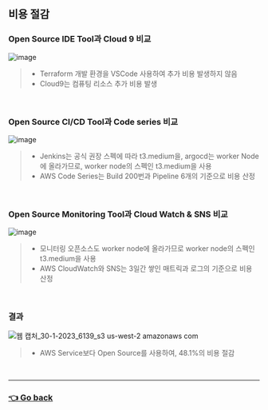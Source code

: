 ## 비용 절감

### Open Source IDE Tool과 Cloud 9 비교
![image](https://user-images.githubusercontent.com/110655823/215355622-a418fde3-5d12-4efd-a355-98547d0a90d9.png)
> - Terraform 개발 환경을 VSCode 사용하여 추가 비용 발생하지 않음
> - Cloud9는 컴퓨팅 리소스 추가 비용 발생

</br>

###  Open Source CI/CD Tool과 Code series 비교
![image](https://user-images.githubusercontent.com/110655823/215355543-dad8b940-c2a8-46d1-9492-51c56b06ca4a.png)
> - Jenkins는 공식 권장 스펙에 따라 t3.medium을, argocd는 worker Node에 올라가므로, worker node의 스펙인 t3.medium을 사용
> - AWS Code Series는 Build 200번과 Pipeline 6개의 기준으로 비용 산정

</br>

### Open Source Monitoring Tool과 Cloud Watch & SNS 비교
![image](https://user-images.githubusercontent.com/110655823/215355564-14a5d1f9-81c5-4961-a6e5-32040d435528.png)
> - 모니터링 오픈소스도 worker node에 올라가므로 worker node의 스펙인 t3.medium을 사용
> - AWS CloudWatch와 SNS는 3일간 쌓인 매트릭과 로그의 기준으로 비용 산정

</br>

### 결과
![웹 캡처_30-1-2023_6139_s3 us-west-2 amazonaws com](https://user-images.githubusercontent.com/110655823/215355476-7a18775c-93e2-48cf-951c-1a153535ff69.jpeg)
> - AWS Service보다 Open Source를 사용하여, 48.1%의 비용 절감

</br>

---

### [👈 Go back](https://github.com/hyunjaebok/AWeSome_AWS_FinalProject)
